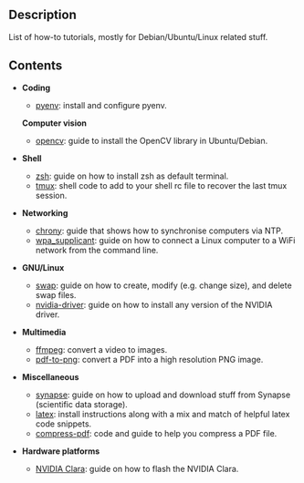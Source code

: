 Description
-----------
List of how-to tutorials, mostly for Debian/Ubuntu/Linux related stuff.

Contents
--------

* **Coding**
  * [pyenv](pyenv): install and configure pyenv.

  **Computer vision**
  * [opencv](opencv): guide to install the OpenCV library in Ubuntu/Debian. 


* **Shell**
  * [zsh](zsh): guide on how to install zsh as default terminal. 
  * [tmux](tmux): shell code to add to your shell rc file to recover the last tmux session. 


* **Networking**
  * [chrony](chrony): guide that shows how to synchronise computers via NTP.
  * [wpa_supplicant](wpa_supplicant): guide on how to connect a Linux computer to a WiFi network from the command line.


* **GNU/Linux**
  * [swap](swap): guide on how to create, modify (e.g. change size), and delete swap files.
  * [nvidia-driver](nvidia-driver): guide on how to install any version of the NVIDIA driver.


* **Multimedia**
  * [ffmpeg](ffmpeg): convert a video to images.
  * [pdf-to-png](pdf-to-png): convert a PDF into a high resolution PNG image.


* **Miscellaneous**
  * [synapse](synapse): guide on how to upload and download stuff from Synapse (scientific data storage).
  * [latex](latex): install instructions along with a mix and match of helpful latex code snippets. 
  * [compress-pdf](compress-pdf): code and guide to help you compress a PDF file.


* **Hardware platforms**
  * [NVIDIA Clara](nvidia-clara): guide on how to flash the NVIDIA Clara. 
